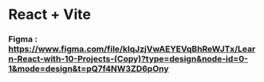 # React + Vite

### Figma : https://www.figma.com/file/kIqJzjVwAEYEVqBhReWJTx/Learn-React-with-10-Projects-(Copy)?type=design&node-id=0-1&mode=design&t=pQ7f4NW3ZD6pOny